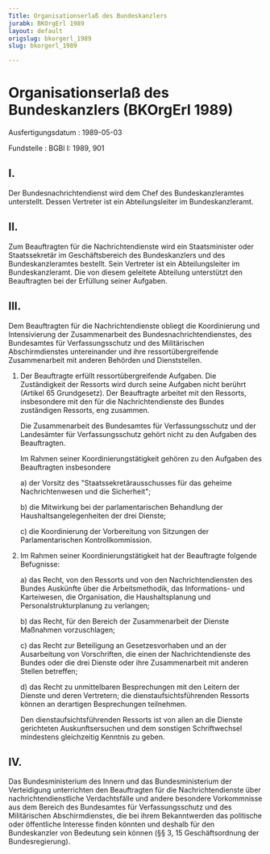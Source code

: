 ```yaml
---
Title: Organisationserlaß des Bundeskanzlers
jurabk: BKOrgErl 1989
layout: default
origslug: bkorgerl_1989
slug: bkorgerl_1989

---
```


# Organisationserlaß des Bundeskanzlers (BKOrgErl 1989)

Ausfertigungsdatum
:   1989-05-03

Fundstelle
:   BGBl I: 1989, 901

## I.

Der Bundesnachrichtendienst wird dem Chef des Bundeskanzleramtes
unterstellt. Dessen Vertreter ist ein Abteilungsleiter im
Bundeskanzleramt.

## II.

Zum Beauftragten für die Nachrichtendienste wird ein Staatsminister
oder Staatssekretär im Geschäftsbereich des Bundeskanzlers und des
Bundeskanzleramtes bestellt.
Sein Vertreter ist ein Abteilungsleiter im Bundeskanzleramt. Die von
diesem geleitete Abteilung unterstützt den Beauftragten bei der
Erfüllung seiner Aufgaben.

## III.

Dem Beauftragten für die Nachrichtendienste obliegt die Koordinierung
und Intensivierung der Zusammenarbeit des Bundesnachrichtendienstes,
des Bundesamtes für Verfassungsschutz und des Militärischen
Abschirmdienstes untereinander und ihre ressortübergreifende
Zusammenarbeit mit anderen Behörden und Dienststellen.

1.  Der Beauftragte erfüllt ressortübergreifende Aufgaben. Die
    Zuständigkeit der Ressorts wird durch seine Aufgaben nicht berührt
    (Artikel 65 Grundgesetz). Der Beauftragte arbeitet mit den Ressorts,
    insbesondere mit den für die Nachrichtendienste des Bundes zuständigen
    Ressorts, eng zusammen.

    Die Zusammenarbeit des Bundesamtes für Verfassungsschutz und der
    Landesämter für Verfassungsschutz gehört nicht zu den Aufgaben des
    Beauftragten.

    Im Rahmen seiner Koordinierungstätigkeit gehören zu den Aufgaben des
    Beauftragten insbesondere

    a)  der Vorsitz des "Staatssekretärausschusses für das geheime
        Nachrichtenwesen und die Sicherheit";


    b)  die Mitwirkung bei der parlamentarischen Behandlung der
        Haushaltsangelegenheiten der drei Dienste;


    c)  die Koordinierung der Vorbereitung von Sitzungen der Parlamentarischen
        Kontrollkommission.





2.  Im Rahmen seiner Koordinierungstätigkeit hat der Beauftragte folgende
    Befugnisse:

    a)  das Recht, von den Ressorts und von den Nachrichtendiensten des Bundes
        Auskünfte über die Arbeitsmethodik, das Informations- und Karteiwesen,
        die Organisation, die Haushaltsplanung und Personalstrukturplanung zu
        verlangen;


    b)  das Recht, für den Bereich der Zusammenarbeit der Dienste Maßnahmen
        vorzuschlagen;


    c)  das Recht zur Beteiligung an Gesetzesvorhaben und an der Ausarbeitung
        von Vorschriften, die einen der Nachrichtendienste des Bundes oder die
        drei Dienste oder ihre Zusammenarbeit mit anderen Stellen betreffen;


    d)  das Recht zu unmittelbaren Besprechungen mit den Leitern der Dienste
        und deren Vertretern; die dienstaufsichtsführenden Ressorts können an
        derartigen Besprechungen teilnehmen.




    Den dienstaufsichtsführenden Ressorts ist von allen an die Dienste
    gerichteten Auskunftsersuchen und dem sonstigen Schriftwechsel
    mindestens gleichzeitig Kenntnis zu geben.

## IV.

Das Bundesministerium des Innern und das Bundesministerium der
Verteidigung unterrichten den Beauftragten für die Nachrichtendienste
über nachrichtendienstliche Verdachtsfälle und andere besondere
Vorkommnisse aus dem Bereich des Bundesamtes für Verfassungsschutz und
des Militärischen Abschirmdienstes, die bei ihrem Bekanntwerden das
politische oder öffentliche Interesse finden könnten und deshalb für
den Bundeskanzler von Bedeutung sein können (§§ 3, 15 Geschäftsordnung
der Bundesregierung).

